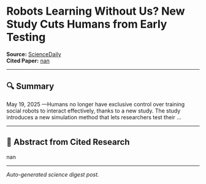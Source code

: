 # Robots Learning Without Us? New Study Cuts Humans from Early Testing

**Source:** [ScienceDaily](https://www.sciencedaily.com/releases/2025/05/250519132026.htm)  
**Cited Paper:** [nan](nan)

---

## 🔍 Summary
May 19, 2025 —Humans no longer have exclusive control over training social robots to interact effectively, thanks to a new study. The study introduces a new simulation method that lets researchers test their ...

---

## 📄 Abstract from Cited Research
nan

---

*Auto-generated science digest post.*
